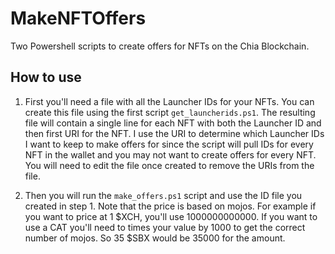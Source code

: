 # MakeNFTOffers
Two Powershell scripts to create offers for NFTs on the Chia Blockchain. 

## How to use

1. First you'll need a file with all the Launcher IDs for your NFTs. You can create this file using the first script `get_launcherids.ps1`. The resulting file will contain a single line for each NFT with both the Launcher ID and then first URI for the NFT. I use the URI to determine which Launcher IDs I want to keep to make offers for since the script will pull IDs for every NFT in the wallet and you may not want to create offers for every NFT. You will need to edit the file once created to remove the URIs from the file. 

2. Then you will run the `make_offers.ps1` script and use the ID file you created in step 1. Note that the price is based on mojos. For example if you want to price at 1 $XCH, you'll use 1000000000000. If you want to use a CAT you'll need to times your value by 1000 to get the correct number of mojos. So 35 $SBX would be 35000 for the amount.

